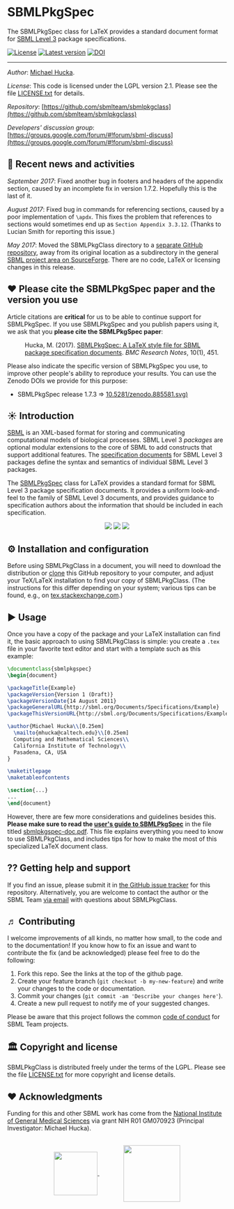 SBMLPkgSpec
===========

The SBMLPkgSpec class for LaTeX provides a standard document format for [SBML Level 3](http://sbml.org/Documents/Specifications) package specifications.  

[![License](http://img.shields.io/:license-LGPL-blue.svg)](https://www.gnu.org/licenses/old-licenses/lgpl-2.1.en.html)
[![Latest version](https://img.shields.io/badge/Latest_version-1.7.3-brightgreen.svg)](http://shields.io)
[![DOI](https://zenodo.org/badge/DOI/10.5281/zenodo.885581.svg)](https://doi.org/10.5281/zenodo.885581)

----
*Author*:      [Michael Hucka](http://www.cds.caltech.edu/~mhucka).

*License*:      This code is licensed under the LGPL version 2.1.  Please see the file [LICENSE.txt](https://raw.githubusercontent.com/sbmlteam/sbmlpkgclass/master/LICENSE.txt) for details.

*Repository*:   [https://github.com/sbmlteam/sbmlpkgclass](https://github.com/sbmlteam/sbmlpkgclass)

*Developers' discussion group*: [https://groups.google.com/forum/#!forum/sbml-discuss](https://groups.google.com/forum/#!forum/sbml-discuss)

🏁 Recent news and activities
------------------------------

_September 2017_: Fixed another bug in footers and headers of the appendix section, caused by an incomplete fix in version 1.7.2.  Hopefully this is the last of it.

_August 2017_: Fixed bug in commands for referencing sections, caused by a poor implementation of `\apdx`. This fixes the problem that references to sections would sometimes end up as `Section Appendix 3.3.12`.  (Thanks to Lucian Smith for reporting this issue.)

_May 2017_: Moved the SBMLPkgClass directory to a [separate GitHub repository](https://github.com/sbmlteam/sbmlpkgspec), away from its original location as a subdirectory in the general [SBML project area on SourceForge](https://sourceforge.net/p/sbml/code/HEAD/tree/trunk/project/).  There are no code, LaTeX or licensing changes in this release.

♥️ Please cite the SBMLPkgSpec paper and the version you use
-----------------------------------------------------------

Article citations are **critical** for us to be able to continue support for SBMLPkgSpec.  If you use SBMLPkgSpec and you publish papers using it, we ask that you **please cite the SBMLPkgSpec paper**:

<dl>
<dd>
Hucka, M. (2017). <a href="https://bmcresnotes.biomedcentral.com/articles/10.1186/s13104-017-2788-1">SBMLPkgSpec: A LaTeX style file for SBML
package specification documents</a>. <i>BMC Research Notes</i>, 10(1), 451.
</dd>
</dl>

Please also indicate the specific version of SBMLPkgSpec you use, to improve other people's ability to reproduce your results. You can use the Zenodo DOIs we provide for this purpose:

* SBMLPkgSpec release 1.7.3 &rArr; [10.5281/zenodo.885581.svg)](https://doi.org/10.5281/zenodo.885581)

☀ Introduction
-----------------------------

[SBML](http://sbml.org) is an XML-based format for storing and communicating computational models of biological processes.  SBML Level 3 _packages_ are optional modular extensions to the core of SBML to add constructs that support additional features.  The [specification documents](http://sbml.org/Documents/Specifications) for SBML Level 3 packages define the syntax and semantics of individual SBML Level 3 packages.

The [SBMLPkgSpec](https://github.com/sbmlteam/sbmlpkgspec) class for LaTeX provides a standard format for SBML Level 3 package specification documents. It provides a uniform look-and-feel to the family of SBML Level 3 documents, and provides guidance to specification authors about the information that should be included in each specification.

<div align="center">
<img src="https://github.com/sbmlteam/sbmlpkgspec/raw/master/.graphics/example-1.png">
<img src="https://github.com/sbmlteam/sbmlpkgspec/raw/master/.graphics/spacer.png">
<img src="https://github.com/sbmlteam/sbmlpkgspec/raw/master/.graphics/example-2.png">
</div>

⚙️ Installation and configuration
---------------------------------

Before using SBMLPkgClass in a document, you will need to download the distribution or [clone](https://help.github.com/articles/cloning-a-repository/) this GitHub repository to your computer, and adjust your TeX/LaTeX installation to find your copy of SBMLPkgClass.  (The instructions for this differ depending on your system; various tips can be found, e.g., on [tex.stackexchange.com](https://tex.stackexchange.com/questions/1137/where-do-i-place-my-own-sty-or-cls-files-to-make-them-available-to-all-my-te).)


► Usage 
-------

Once you have a copy of the package and your LaTeX installation can find it, the basic approach to using SBMLPkgClass is simple: you create a `.tex` file in your favorite text editor and start with a template such as this example:

```latex
\documentclass{sbmlpkgspec}
\begin{document}

\packageTitle{Example}
\packageVersion{Version 1 (Draft)}
\packageVersionDate{14 August 2011}
\packageGeneralURL{http://sbml.org/Documents/Specifications/Example}
\packageThisVersionURL{http://sbml.org/Documents/Specifications/Example_14_August_2011}

\author{Michael Hucka\\[0.25em]
  \mailto{mhucka@caltech.edu}\\[0.25em]
  Computing and Mathematical Sciences\\
  California Institute of Technology\\
  Pasadena, CA, USA
}

\maketitlepage
\maketableofcontents

\section{...}
...
\end{document}
```

However, there are few more considerations and guidelines besides this.  **Please make sure to read the [user's guide to SBMLPkgSpec](https://github.com/sbmlteam/sbmlpkgspec/blob/master/sbmlpkgspec-doc.pdf)** in the file titled [sbmlpkgspec-doc.pdf](https://github.com/sbmlteam/sbmlpkgspec/blob/master/sbmlpkgspec-doc.pdf).    This file explains everything you need to know to use SBMLPkgClass, and includes tips for how to make the most of this specialized LaTeX document class.


⁇ Getting help and support
--------------------------

If you find an issue, please submit it in [the GitHub issue tracker](https://github.com/sbmlteam/sbmlpkgspec/issues) for this repository.  Alternatively, you are welcome to contact the author or the SBML Team [via email](mailto:sbml-team@googlegroups.com) with questions about SBMLPkgClass.


♬ Contributing
-------------

I welcome improvements of all kinds, no matter how small, to the code and to the documentation!  If you know how to fix an issue and want to contribute the fix (and be acknowledged) please feel free to do the following:

1. Fork this repo.  See the links at the top of the github page.
2. Create your feature branch (`git checkout -b my-new-feature`) and write
your changes to the code or documentation.
3. Commit your changes (`git commit -am 'Describe your changes here'`).
4. Create a new pull request to notify me of your suggested changes.

Please be aware that this project follows the common [code of conduct](https://github.com/sbmlteam/common-documents/blob/master/CODE_OF_CONDUCT.md) for SBML Team projects.


🏛 Copyright and license
-----------------------

SBMLPkgClass is distributed freely under the terms of the LGPL.  Please see the file [LICENSE.txt](LICENSE.txt) for more copyright and license details.


❤️ Acknowledgments
------------------

Funding for this and other SBML work has come from the [National Institute of General Medical Sciences](https://www.nigms.nih.gov) via grant NIH R01&nbsp;GM070923 (Principal Investigator: Michael Hucka).

<br>
<div align="center">
  <a href="https://www.nigms.nih.gov">
    <img valign="middle"  height="100" src=".graphics/US-NIH-NIGMS-Logo.svg">
  </a>
  &nbsp;&nbsp;&nbsp;&nbsp;&nbsp;&nbsp;
  &nbsp;&nbsp;&nbsp;&nbsp;&nbsp;&nbsp;
  <a href="https://www.caltech.edu">
    <img valign="middle" height="130" src=".graphics/caltech-round.png">
  </a>
</div>
